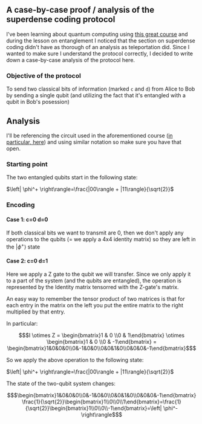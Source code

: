 ## A case-by-case proof / analysis of the superdense coding protocol

I've been learning about quantum computing using [this great course](learning.quantum.ibm.com/course/basics-of-quantum-information) and during the lesson on entanglement I noticed that the section on superdense coding didn't have as thorough of an analysis as teleportation did. Since I wanted to make sure I understand the protocol correctly, I decided to write down a case-by-case analysis of the protocol here.


### Objective of the protocol

To send two classical bits of information (marked `c` and `d`) from Alice to Bob by sending a single qubit (and utilizing the fact that it's entangled with a qubit in Bob's posession)

## Analysis

I'll be referencing the circuit used in the aforementioned course ([in particular, here](https://learning.quantum.ibm.com/course/basics-of-quantum-information/entanglement-in-action#superdense-coding)) and using similar notation so make sure you have that open.

### Starting point

The two entangled qubits start in the following state:

$\left| \phi^+ \right\rangle=\frac{|00\rangle + |11\rangle}{\sqrt{2}}$

### Encoding

#### Case 1: c=0 d=0

If both classical bits we want to transmit are 0, then we don't apply any operations to the qubits (= we apply a 4x4 identity matrix) so they are left in the $\left| \phi^+ \right\rangle$ state

#### Case 2: c=0 d=1

Here we apply a Z gate to the qubit we will transfer. Since we only apply it to a part of the system (and the qubits are entangled), the operation is represented by the Identity matrix tensorred with the Z-gate's matrix. 

An easy way to remember the tensor product of two matrices is that for each entry in the matrix on the left you put the entire matrix to the right multiplied by that entry.

In particular:

```math
$I \otimes Z = \begin{bmatrix}1 & 0 \\0 & 1\end{bmatrix} \otimes \begin{bmatrix}1 & 0 \\0 & -1\end{bmatrix} = \begin{bmatrix}1&0&0&0\\0&-1&0&0\\0&0&1&0\\0&0&0&-1\end{bmatrix}$
```

So we apply the above operation to the following state:

$\left| \phi^+ \right\rangle=\frac{|00\rangle + |11\rangle}{\sqrt{2}}$

The state of the two-qubit system changes:

```math
$\begin{bmatrix}1&0&0&0\\0&-1&0&0\\0&0&1&0\\0&0&0&-1\end{bmatrix} \frac{1}{\sqrt{2}}\begin{bmatrix}1\\0\\0\\1\end{bmatrix}=\frac{1}{\sqrt{2}}\begin{bmatrix}1\\0\\0\\-1\end{bmatrix}=\left| \phi^- \right\rangle$
```
